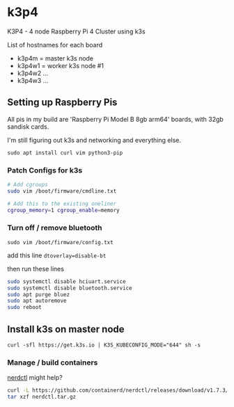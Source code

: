 # k3p4

K3P4 - 4 node Raspberry Pi 4 Cluster using k3s

List of hostnames for each board

- k3p4m = master k3s node
- k3p4w1 = worker k3s node #1
- k3p4w2 ...
- k3p4w3 ...

## Setting up Raspberry Pis

All pis in my build are 'Raspberry Pi Model B 8gb arm64' boards, with 32gb sandisk cards.

I'm still figuring out k3s and networking and everything else.

`sudo apt install curl vim python3-pip`

### Patch Configs for k3s

```sh
# Add cgroups
sudo vim /boot/firmware/cmdline.txt

# Add this to the existing oneliner
cgroup_memory=1 cgroup_enable=memory
```

### Turn off / remove bluetooth

`sudo vim /boot/firmware/config.txt`

add this line `dtoverlay=disable-bt`

then run these lines

```sh
sudo systemctl disable hciuart.service
sudo systemctl disable bluetooth.service
sudo apt purge bluez
sudo apt autoremove
sudo reboot
```

## Install k3s on master node

`curl -sfl https://get.k3s.io | K3S_KUBECONFIG_MODE="644" sh -s`

### Manage / build containers

[nerdctl](
https://github.com/containerd/nerdctl) might help?


```sh
curl -L https://github.com/containerd/nerdctl/releases/download/v1.7.3/nerdctl-1.7.3-linux-amd64.tar.gz > nerdctl.tar.gz
tar xzf nerdctl.tar.gz
```
